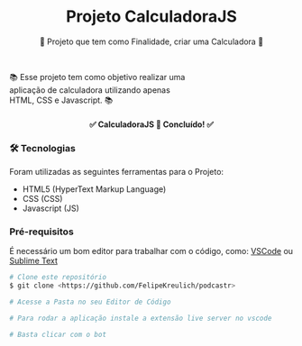 <h1 align="center">Projeto CalculadoraJS</h1>

<p align="center">📰 Projeto que tem como Finalidade, criar uma Calculadora 🚀</p>

<br>

<p align="left">
  📚 Esse projeto tem como objetivo realizar uma 
  <br>
  aplicação de calculadora utilizando apenas
  <br>
  HTML, CSS e Javascript. 📚
</p>

<h4 align="center"> 
	✅  CalculadoraJS 🚀 Concluído!  ✅
</h4>

### 🛠 Tecnologias

Foram utilizadas as seguintes ferramentas para o Projeto:

- HTML5 (HyperText Markup Language)
- CSS (CSS)
- Javascript (JS)


### Pré-requisitos

É necessário um bom editor para trabalhar com o código, como: [VSCode](https://code.visualstudio.com/) ou [Sublime Text](https://www.sublimetext.com/)

```bash
# Clone este repositório
$ git clone <https://github.com/FelipeKreulich/podcastr>

# Acesse a Pasta no seu Editor de Código

# Para rodar a aplicação instale a extensão live server no vscode

# Basta clicar com o bot
```
